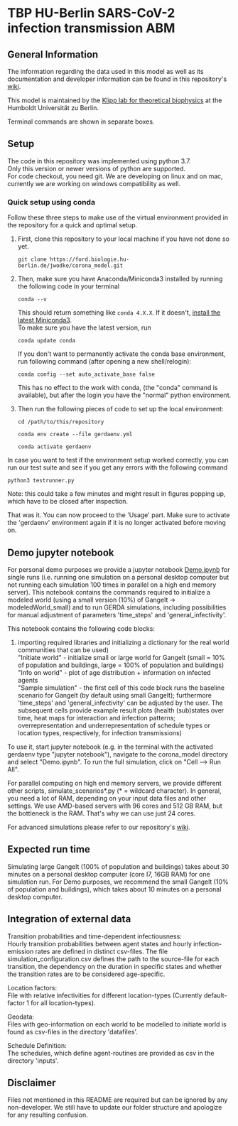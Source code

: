 # TBP HU-Berlin SARS-CoV-2 infection transmission ABM

## General Information
The information regarding the data used in this model as well as its documentation and developer information can be found in this repository's [wiki](https://ford.biologie.hu-berlin.de/jwodke/corona_model/-/wikis/home).

This model is maintained by the [Klipp lab for theoretical biophysics](https://rumo.biologie.hu-berlin.de/tbp/index.php/en/) at the Humboldt Universität zu Berlin.

Terminal commands are shown in separate boxes.

## Setup
The code in this repository was implemented using python 3.7.\
Only this version or newer versions of python are supported.\
For code checkout, you need git.
We are developing on linux and on mac, currently we are working on windows compatibility as well.

### Quick setup using conda
Follow these three steps to make use of the virtual environment provided in the repository for a quick and optimal setup.
1. First, clone this repository to your local machine if you have not done so yet.
    ```
    git clone https://ford.biologie.hu-berlin.de/jwodke/corona_model.git
    ```

2. Then, make sure you have Anaconda/Miniconda3 installed by running the following code in your terminal
    ```
    conda --v
    ```
    This should return something like `conda 4.X.X`. If it doesn't, [install the latest Miniconda3](https://docs.conda.io/en/latest/miniconda.html). \
    To make sure you have the latest version, run
    ```
    conda update conda
    ```
    If you don't want to permanently activate the conda base environment,
    run following command (after opening a new shell/relogin):
    ```
    conda config --set auto_activate_base false
    ```
    This has no effect to the work with conda, (the "conda" command is available), but after the login you have the "normal" python environment.

3. Then run the following pieces of code to set up the local environment:
    ```
    cd /path/to/this/repository
    ```
    ```
    conda env create --file gerdaenv.yml
    ```
    ```
    conda activate gerdaenv
    ```

In case you want to test if the environment setup worked correctly, you can run our test suite and see if you get any errors with the following command
```
python3 testrunner.py
```
Note: this could take a few minutes and might result in figures popping up, which have to be closed after inspection.

That was it. You can now proceed to the 'Usage' part. Make sure to activate the 'gerdaenv' environment again if it is no longer activated before moving on.


## Demo jupyter notebook
For personal demo purposes we provide a jupyter notebook [Demo.ipynb](https://ford.biologie.hu-berlin.de/jwodke/corona_model/-/blob/master/Demo.ipynb) for single runs (i.e. running one simulation on a personal desktop computer but not running each simulation 100 times in parallel on a high end memory server). This notebook contains the commands required to initialize a modeled world (using a small version (10%) of Gangelt -> modeledWorld_small) and to run GERDA simulations, including possibilities for manual adjustment of parameters 'time_steps' and 'general_infectivity'. 

This notebook contains the following code blocks:
1. importing required libraries and initializing a dictionary for the real world communities that can be used)\
"Initiate world" - initialize small or large world for Gangelt (small = 10% of population and buildings, large = 100% of population and buildings)\
"Info on world" - plot of age distribution + information on infected agents\
"Sample simulation" - the first cell of this code block runs the baseline scenario for Gangelt (by default using small Gangelt); furthermore 'time_steps' and 'general_infectivity' can be adjusted by the user. The subsequent cells provide example result plots (health (sub)states over time, heat maps for interaction and infection patterns; overrepresentation and underrepresentation of schedule types or location types, respectively, for infection transmissions)

To use it, start jupyter notebook (e.g. in the terminal with the activated gerdaenv type "jupyter notebook"), navigate to the corona_model directory and select "Demo.ipynb". To run the full simulation, click on "Cell --> Run All".

For parallel computing on high end memory servers, we provide different other scripts, simulate_scenarios*.py (* = wildcard character). In general, you need a lot of RAM, depending on your input data files and other settings. We use AMD-based servers with 96 cores and 512 GB RAM, but the bottleneck is the RAM. That's why we can use just 24 cores.

For advanced simulations please refer to our repository's [wiki](https://ford.biologie.hu-berlin.de/jwodke/corona_model/-/wikis/home).

## Expected run time
Simulating large Gangelt (100% of population and buildings) takes about 30 minutes on a personal desktop computer (core I7, 16GB RAM) for one simulation run. For Demo purposes, we recommend the small Gangelt (10% of population and buildings), which takes about 10 minutes on a personal desktop computer.

## Integration of external data
Transition probabilities and time-dependent infectiousness:\
Hourly transition probabilities between agent states and hourly infection-emission rates are defined in distinct csv-files. The file simulation_configuration.csv defines the path to the source-file for each transition, the dependency on the duration in specific states and whether the transition rates are to be considered age-specific.

Location factors:\
File with relative infectivities for different location-types (Currently default-factor 1 for all location-types).

Geodata:\
Files with geo-information on each world to be modelled to initiate world is found as csv-files in the directory 'datafiles'.

Schedule Definition:\
The schedules, which define agent-routines are provided as csv in the directory 'inputs'.

## Disclaimer
Files not mentioned in this README are required but can be ignored by any non-developer. We still have to update our folder structure and apologize for any resulting confusion.